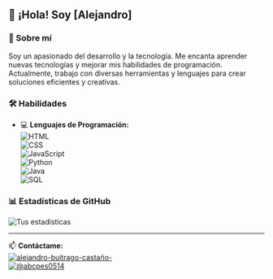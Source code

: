 ## 👋 ¡Hola! Soy [Alejandro]  

### 🚀 Sobre mí
Soy un apasionado del desarrollo y la tecnología. Me encanta aprender nuevas tecnologías y mejorar mis habilidades de programación. Actualmente, trabajo con diversas herramientas y lenguajes para crear soluciones eficientes y creativas.  

### 🛠️ Habilidades

- 💻 **Lenguajes de Programación:**  
  ![HTML](https://img.shields.io/badge/HTML5-E34F26?style=for-the-badge&logo=html5&logoColor=white)  
  ![CSS](https://img.shields.io/badge/CSS3-1572B6?style=for-the-badge&logo=css3&logoColor=white)  
  ![JavaScript](https://img.shields.io/badge/JavaScript-F7DF1E?style=for-the-badge&logo=javascript&logoColor=black)  
  ![Python](https://img.shields.io/badge/Python-3776AB?style=for-the-badge&logo=python&logoColor=white)  
  ![Java](https://img.shields.io/badge/Java-007396?style=for-the-badge&logo=java&logoColor=white)  
  ![SQL](https://img.shields.io/badge/SQL-4479A1?style=for-the-badge&logo=sqlite&logoColor=white)  

### 📊 Estadísticas de GitHub
![Tus estadísticas](https://github-readme-stats.vercel.app/api?username=TuUsuario&show_icons=true&theme=radical)  

---
📫 **Contáctame:**  
[![alejandro-buitrago-castaño-](https://img.shields.io/badge/LinkedIn-0A66C2?style=for-the-badge&logo=linkedin&logoColor=white)](https://linkedin.com/in/tuperfil)  
[![@abcpes0514](https://img.shields.io/badge/Twitter-1DA1F2?style=for-the-badge&logo=twitter&logoColor=white)](https://twitter.com/tuusuario)  
